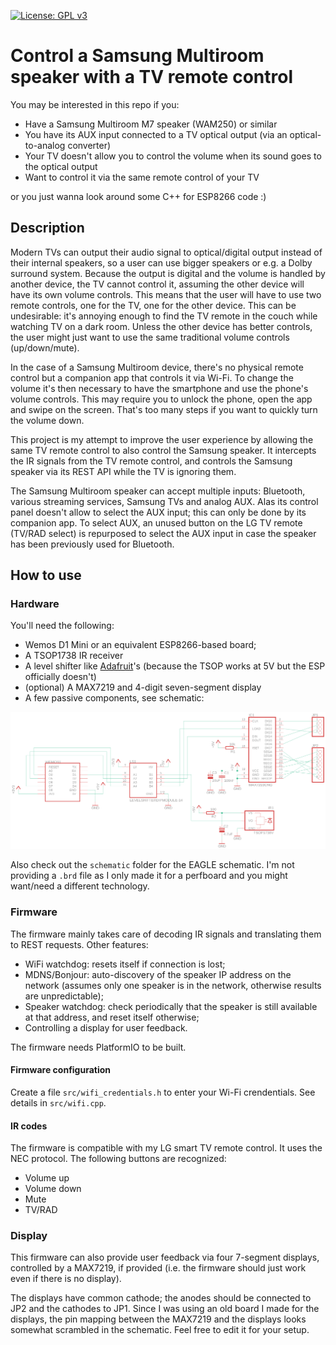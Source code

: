 [![License: GPL v3](https://img.shields.io/badge/License-GPLv3-blue.svg)](https://www.gnu.org/licenses/gpl-3.0)

# Control a Samsung Multiroom speaker with a TV remote control

You may be interested in this repo if you:

* Have a Samsung Multiroom M7 speaker (WAM250) or similar
* You have its AUX input connected to a TV optical output (via an optical-to-analog converter)
* Your TV doesn't allow you to control the volume when its sound goes to the optical output
* Want to control it via the same remote control of your TV

or you just wanna look around some C++ for ESP8266 code :)

## Description

Modern TVs can output their audio signal to optical/digital output instead of their internal speakers, so a user can use bigger speakers or e.g. a Dolby surround system. Because the output is digital and the volume is handled by another device, the TV cannot control it, assuming the other device will have its own volume controls. This means that the user will have to use two remote controls, one for the TV, one for the other device. This can be undesirable: it's annoying enough to find the TV remote in the couch while watching TV on a dark room. Unless the other device has better controls, the user might just want to use the same traditional volume controls (up/down/mute).

In the case of a Samsung Multiroom device, there's no physical remote control but a companion app that controls it via Wi-Fi. To change the volume it's then necessary to have the smartphone and use the phone's volume controls. This may require you to unlock the phone, open the app and swipe on the screen. That's too many steps if you want to quickly turn the volume down.

This project is my attempt to improve the user experience by allowing the same TV remote control to also control the Samsung speaker. It intercepts the IR signals from the TV remote control, and controls the Samsung speaker via its REST API while the TV is ignoring them.

The Samsung Multiroom speaker can accept multiple inputs: Bluetooth, various streaming services, Samsung TVs and analog AUX. Alas its control panel doesn't allow to select the AUX input; this can only be done by its companion app. To select AUX, an unused button on the LG TV remote (TV/RAD select) is repurposed to select the AUX input in case the speaker has been previously used for Bluetooth.

## How to use

### Hardware

You'll need the following:
* Wemos D1 Mini or an equivalent ESP8266-based board;
* A TSOP1738 IR receiver
* A level shifter like [Adafruit](https://www.adafruit.com/product/757)'s (because the TSOP works at 5V but the ESP officially doesn't)
* (optional) A MAX7219 and 4-digit seven-segment display
* A few passive components, see schematic:

![Schematic](hardware/board.png)

Also check out the `schematic` folder for the EAGLE schematic. I'm not providing a `.brd` file as I only made it for a perfboard and you might want/need a different technology.

### Firmware

The firmware mainly takes care of decoding IR signals and translating them to REST requests. Other features:
* WiFi watchdog: resets itself if connection is lost;
* MDNS/Bonjour: auto-discovery of the speaker IP address on the network (assumes only one speaker is in the network, otherwise results are unpredictable);
* Speaker watchdog: check periodically that the speaker is still available at that address, and reset itself otherwise;
* Controlling a display for user feedback.

The firmware needs PlatformIO to be built.

#### Firmware configuration

Create a file `src/wifi_credentials.h` to enter your Wi-Fi crendentials. See details in `src/wifi.cpp`.

#### IR codes

The firmware is compatible with my LG smart TV remote control. It uses the NEC protocol. The following buttons are recognized:

* Volume up
* Volume down
* Mute
* TV/RAD


### Display

This firmware can also provide user feedback via four 7-segment displays, controlled by a MAX7219, if provided (i.e. the firmware should just work even if there is no display).

The displays have common cathode; the anodes should be connected to JP2 and the cathodes to JP1. Since I was using an old board I made for the displays, the pin mapping between the MAX7219 and the displays looks somewhat scrambled in the schematic. Feel free to edit it for your setup.
